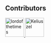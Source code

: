 ## Contributors

<a href="https://github.com/lordofthetimes">
  <img src="https://avatars.githubusercontent.com/user1?v=4" width="60px;" alt="lordofthetimes"/>
</a> 
<a href="https://github.com/Keliuszel">
  <img src="https://avatars.githubusercontent.com/user2?v=4" width="60px;" alt="Keliuszel"/>
</a>
